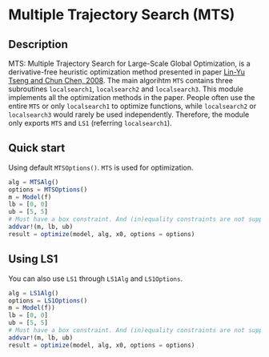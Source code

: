 # Multiple Trajectory Search (MTS)

## Description

MTS: Multiple Trajectory Search for Large-Scale Global Optimization, is a derivative-free heuristic optimization method presented in paper [Lin-Yu Tseng and Chun Chen, 2008](https://sci2s.ugr.es/sites/default/files/files/TematicWebSites/EAMHCO/contributionsCEC08/tseng08mts.pdf). 
The main algorihtm `MTS` contains three subroutines `localsearch1`, `localsearch2` and `localsearch3`. This module implements all the optimization methods in the paper. People often use the entire `MTS` or only `localsearch1` to optimize functions, while `localsearch2` or `localsearch3` would rarely be used independently. Therefore, the module only exports `MTS` and `LS1` (referring `localsearch1`).

## Quick start

Using default `MTSOptions()`. `MTS` is used for optimization. 

```julia
alg = MTSAlg()
options = MTSOptions()
m = Model(f)
lb = [0, 0]
ub = [5, 5]
# Must have a box constraint. And (in)equality constraints are not supported for MTS methods.
addvar!(m, lb, ub)
result = optimize(model, alg, x0, options = options)
```

## Using LS1

You can also use `LS1` through `LS1Alg` and `LS1Options`. 

```julia
alg = LS1Alg()
options = LS1Options()
m = Model(f))
lb = [0, 0]
ub = [5, 5]
# Must have a box constraint. And (in)equality constraints are not supported in MTS methods.
addvar!(m, lb, ub)
result = optimize(model, alg, x0, options = options)
```
